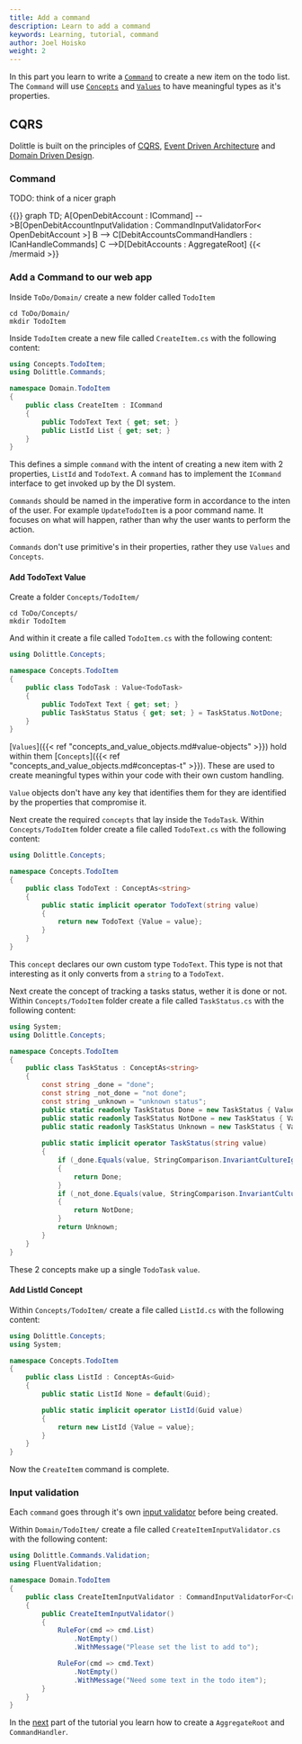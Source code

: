 ```yaml
---
title: Add a command
description: Learn to add a command
keywords: Learning, tutorial, command
author: Joel Hoisko
weight: 2
---
```


In this part you learn to write a [`Command`]() to create a new item on the todo list. The `Command` will use [`Concepts`]() and [`Values`]() to have meaningful types as it's properties.

## CQRS
Dolittle is built on the principles of [CQRS](), [Event Driven Architecture]() and [Domain Driven Design]().

### Command

TODO: think of a nicer graph

{{<mermaid align="left">}}
graph TD;
    A[OpenDebitAccount : ICommand] -->B[OpenDebitAccountInputValidation : CommandInputValidatorFor< OpenDebitAccount >]
    B --> C[DebitAccountsCommandHandlers : ICanHandleCommands]
    C -->D[DebitAccounts : AggregateRoot]
{{< /mermaid >}}


### Add a Command to our web app
Inside `ToDo/Domain/` create a new folder called `TodoItem`

```shell
cd ToDo/Domain/
mkdir TodoItem
```

Inside `TodoItem` create a new file called `CreateItem.cs` with the following content:

```csharp
using Concepts.TodoItem;
using Dolittle.Commands;

namespace Domain.TodoItem
{
    public class CreateItem : ICommand
    {
        public TodoText Text { get; set; }
        public ListId List { get; set; }
    }
}
```

This defines a simple `command` with the intent of creating a new item with 2 properties, `ListId` and `TodoText`. A `command` has to implement the `ICommand` interface to get invoked up by the DI system.

`Commands` should be named in the imperative form in accordance to the inten of the user. For example `UpdateTodoItem` is a poor command name. It focuses on what will happen, rather than why the user wants to perform the action.

`Commands` don't use primitive's in their properties, rather they use `Values` and `Concepts`.

#### Add TodoText Value
Create a folder `Concepts/TodoItem/` 
```shell
cd ToDo/Concepts/
mkdir TodoItem
```

And within it create a file called `TodoItem.cs` with the following content:

```csharp
using Dolittle.Concepts;

namespace Concepts.TodoItem
{
    public class TodoTask : Value<TodoTask>
    {
        public TodoText Text { get; set; }
        public TaskStatus Status { get; set; } = TaskStatus.NotDone;
    }
}
```

[`Values`]({{< ref "concepts_and_value_objects.md#value-objects" >}}) hold within them [`Concepts`]({{< ref "concepts_and_value_objects.md#conceptas-t" >}}). These are used to create meaningful types within your code with their own custom handling. 

`Value` objects don't have any key that identifies them for they are identified by the properties that compromise it.

Next create the required `concepts` that lay inside the `TodoTask`. Within `Concepts/TodoItem` folder create a file called `TodoText.cs` with the following content:

```csharp
using Dolittle.Concepts;

namespace Concepts.TodoItem
{
    public class TodoText : ConceptAs<string>
    {
        public static implicit operator TodoText(string value)
        {
            return new TodoText {Value = value};
        }
    }
}
```

This `concept` declares our own custom type `TodoText`. This type is not that interesting as it only converts from a `string` to a `TodoText`.

Next create the concept of tracking a tasks status, wether it is done or not. Within `Concepts/TodoItem` folder create a file called `TaskStatus.cs` with the following content:

```csharp
using System;
using Dolittle.Concepts;

namespace Concepts.TodoItem
{
    public class TaskStatus : ConceptAs<string>
    {
        const string _done = "done";
        const string _not_done = "not done";
        const string _unknown = "unknown status";
        public static readonly TaskStatus Done = new TaskStatus { Value = _done };
        public static readonly TaskStatus NotDone = new TaskStatus { Value = _not_done };
        public static readonly TaskStatus Unknown = new TaskStatus { Value = _unknown };
    
        public static implicit operator TaskStatus(string value)
        {
            if (_done.Equals(value, StringComparison.InvariantCultureIgnoreCase))
            {
                return Done;
            }
            if (_not_done.Equals(value, StringComparison.InvariantCultureIgnoreCase))
            {
                return NotDone;
            }
            return Unknown;
        }
    }
}
```

These 2 concepts make up a single `TodoTask` `value`.

#### Add ListId Concept
Within `Concepts/TodoItem/` create a file called `ListId.cs` with the following content:

```csharp
using Dolittle.Concepts;
using System;

namespace Concepts.TodoItem
{
    public class ListId : ConceptAs<Guid>
    {
        public static ListId None = default(Guid);

        public static implicit operator ListId(Guid value)
        {
            return new ListId {Value = value};
        }
    }
}
```

Now the `CreateItem` command is complete.

### Input validation
Each `command` goes through it's own [input validator]() before being created.

Within `Domain/TodoItem/` create a file called `CreateItemInputValidator.cs` with the following content:

```csharp
using Dolittle.Commands.Validation;
using FluentValidation;

namespace Domain.TodoItem
{
    public class CreateItemInputValidator : CommandInputValidatorFor<CreateItem>
    {
        public CreateItemInputValidator()
        {
            RuleFor(cmd => cmd.List)
                .NotEmpty()
                .WithMessage("Please set the list to add to");

            RuleFor(cmd => cmd.Text)
                .NotEmpty()
                .WithMessage("Need some text in the todo item");
        }
    }
}
```

In the [next](./aggregate_root) part of the tutorial you learn how to create a `AggregateRoot` and `CommandHandler`.

